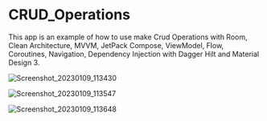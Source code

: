 # CRUD_Operations
This app is an example of how to use make Crud Operations with Room, Clean Architecture, MVVM, JetPack Compose, ViewModel, Flow, Coroutines, Navigation, Dependency Injection with Dagger Hilt and Material Design 3.

![Screenshot_20230109_113430](https://user-images.githubusercontent.com/641469/211334229-03ee2820-a3be-499e-9aee-afbaef0b0b23.png)


![Screenshot_20230109_113547](https://user-images.githubusercontent.com/641469/211334262-399f81fb-0a44-4def-a8b0-dbb6492d4d93.png)


![Screenshot_20230109_113648](https://user-images.githubusercontent.com/641469/211334268-ced12739-2ec7-4d02-ab51-497d55c417b0.png)
